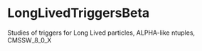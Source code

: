 # LongLivedTriggersBeta
Studies of triggers for Long Lived particles, ALPHA-like ntuples, CMSSW_8_0_X 
